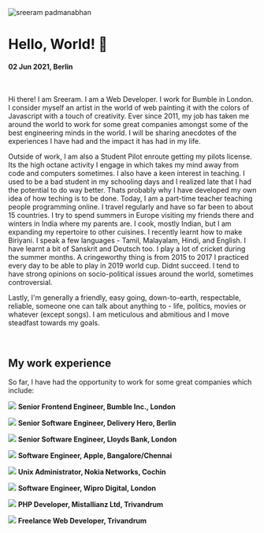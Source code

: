 <img class="img--full-width img--left img--grow" loading="lazy" src="https://raw.githubusercontent.com/sreeramofficial/blog-posts/master/img/about/sreeram.jpg" alt="sreeram padmanabhan" title="sreeram padmanabhan" />

# Hello, World! 👋

#### 02 Jun 2021, Berlin

<br />

Hi there! I am Sreeram. I am a Web Developer. I work for Bumble in London. I
consider myself an artist in the world of web painting it with the colors of
Javascript with a touch of creativity. Ever since 2011, my job has taken me
around the world to work for some great companies amongst some of the best
engineering minds in the world. I will be sharing anecdotes of the experiences I
have had and the impact it has had in my life.

Outside of work, I am also a Student Pilot enroute getting my pilots license.
Its the high octane activity I engage in which takes my mind away from code and
computers sometimes. I also have a keen interest in teaching. I used to be a bad
student in my schooling days and I realized late that I had the potential to do
way better. Thats probably why I have developed my own idea of how teching is to
be done. Today, I am a part-time teacher teaching people programming online. I
travel regularly and have so far been to about 15 countries. I try to spend
summers in Europe visiting my friends there and winters in India where my
parents are. I cook, mostly Indian, but I am expanding my repertoire to other
cuisines. I recently learnt how to make Biriyani. I speak a few languages -
Tamil, Malayalam, Hindi, and English. I have learnt a bit of Sanskrit and
Deutsch too. I play a lot of cricket during the summer months. A cringeworthy
thing is from 2015 to 2017 I practiced every day to be able to play in 2019
world cup. Didnt succeed. I tend to have strong opinions on socio-political
issues around the world, sometimes controversial.

Lastly, I'm generally a friendly, easy going, down-to-earth, respectable,
reliable, someone one can talk about anything to - life, politics, movies or
whatever (except songs). I am meticulous and abmitious and I move steadfast
towards my goals.

<br />

## My work experience

So far, I have had the opportunity to work for some great companies which
include:

<div class='experience'>

<img src='https://raw.githubusercontent.com/sreeramofficial/blog-posts/master/img/about/bumble.ico' /> **Senior Frontend Engineer, Bumble Inc.,
London**

<img src='https://raw.githubusercontent.com/sreeramofficial/blog-posts/master/img/about/dh.ico' /> **Senior Software Engineer, Delivery Hero,
Berlin**

<img src='https://raw.githubusercontent.com/sreeramofficial/blog-posts/master/img/about/lloyds.ico' /> **Senior Software Engineer, Lloyds Bank,
London**

<img src='https://raw.githubusercontent.com/sreeramofficial/blog-posts/master/img/about/apple.ico' /> **Software Engineer, Apple,
Bangalore/Chennai**

<img src='https://raw.githubusercontent.com/sreeramofficial/blog-posts/master/img/about/nokia.ico' /> **Unix Administrator, Nokia Networks, Cochin**

<img src='https://raw.githubusercontent.com/sreeramofficial/blog-posts/master/img/about/wd.png' /> **Software Engineer, Wipro Digital, London**

<img src='https://raw.githubusercontent.com/sreeramofficial/blog-posts/master/img/about/mistallianz.jpeg' /> **PHP Developer, Mistallianz Ltd,
Trivandrum**

<img src='https://raw.githubusercontent.com/sreeramofficial/blog-posts/master/img/about/bumble.ico' /> **Freelance Web Developer, Trivandrum**

</div>
